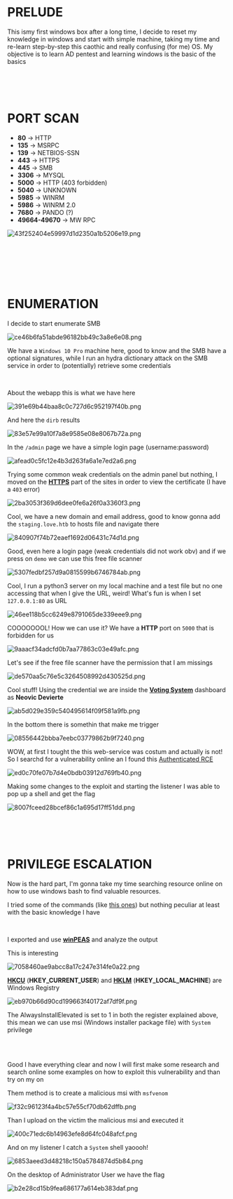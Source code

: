 # PRELUDE
This ismy first windows box after a long time, I decide to reset my knowledge in windows and start with simple machine, taking my time and re-learn step-by-step this caothic and really confusing (for me) OS. My objective is to learn AD pentest and learning windows is the basic of the basics

<br><br><br>

# PORT SCAN
* **80** &#8594; HTTP
* **135** &#8594; MSRPC
* **139** &#8594; NETBIOS-SSN
* **443** &#8594; HTTPS
* **445** &#8594; SMB
* **3306** &#8594; MYSQL
* **5000** &#8594; HTTP (403 forbidden)
* **5040** &#8594; UNKNOWN
* **5985** &#8594; WINRM
* **5986** &#8594; WINRM 2.0
* **7680** &#8594; PANDO (?)
* **49664-49670** &#8594; MW RPC

![43f252404e59997d1d2350a1b5206e19.png](img/43f252404e59997d1d2350a1b5206e19.png)

<br>



<br><br><br>

# ENUMERATION
I decide to start enumerate SMB

![ce46b6fa51abde96182bb49c3a8e6e08.png](img/ce46b6fa51abde96182bb49c3a8e6e08.png)

We have a `Windows 10 Pro` machine here, good to know and the SMB have a optional signatures, while I run an hydra dictionary attack on the SMB service in order to (potentially) retrieve some credentials 

<br>

About the webapp this is what we have here

![391e69b44baa8c0c727d6c952197f40b.png](img/391e69b44baa8c0c727d6c952197f40b.png)

And here the `dirb` results

![83e57e99a10f7a8e9585e08e8067b72a.png](img/83e57e99a10f7a8e9585e08e8067b72a.png)

In the `/admin` page we have a simple login page (username:password)

![afead0c5fc12e4b3d263fa6a1e7ed2a6.png](img/afead0c5fc12e4b3d263fa6a1e7ed2a6.png)

Trying some common weak credentials on the admin panel but nothing, I moved on the **<u>HTTPS</u>** part of the sites in order to view the certificate (I have a `403` error)

![2ba3053f369d6dee0fe6a26f0a3360f3.png](img/2ba3053f369d6dee0fe6a26f0a3360f3.png)

Cool, we have a new domain and email address, good to know gonna add the `staging.love.htb` to hosts file and navigate there

![840907f74b72eaef1692d06431c74d1d.png](img/840907f74b72eaef1692d06431c74d1d.png)

Good, even here a login page (weak credentials did not work obv) and if we press on `demo` we can use this free file scanner

![5307fedbf257d9a0815599b6746784ab.png](img/5307fedbf257d9a0815599b6746784ab.png)

Cool, I run a python3 server on my local machine and a test file but no one accessing that when I give the URL, weird! What's fun is when I set `127.0.0.1:80` as URL

![46ee118b5cc6249e8791065de339eee9.png](img/46ee118b5cc6249e8791065de339eee9.png)

COOOOOOOL! How we can use it? We have a **HTTP** port on `5000` that is forbidden for us

![9aaacf34adcfd0b7aa77863c03e49afc.png](img/9aaacf34adcfd0b7aa77863c03e49afc.png)

Let's see if the free file scanner have the permission that I am missings

![de570aa5c76e5c3264508992d430525d.png](img/de570aa5c76e5c3264508992d430525d.png)

Cool stuff! Using the credential we are inside the **<u>Voting System</u>** dashboard as **Neovic Devierte**

![ab5d029e359c540495614f09f581a9fb.png](img/ab5d029e359c540495614f09f581a9fb.png)

In the bottom there is somethin that make me trigger

![08556442bbba7eebc03779862b9f7240.png](img/08556442bbba7eebc03779862b9f7240.png)

WOW, at first I tought the this web-service was costum and actually is not! So I searchd for a vulnerability online an I found this [Authenticated RCE](https://www.exploit-db.com/exploits/49445) 

![ed0c70fe07b7d4e0bdb03912d769fb40.png](img/ed0c70fe07b7d4e0bdb03912d769fb40.png)

Making some changes to the exploit and starting the listener I was able to pop up a shell and get the flag

![8007fceed28bcef86c1a695d17ff51dd.png](img/8007fceed28bcef86c1a695d17ff51dd.png)

<br><br><br>

# PRIVILEGE ESCALATION
Now is the hard part, I'm gonna take my time searching resource online on how to use windows bash to find valuable resources.

I tried some of the commands (like [this ones](https://book.hacktricks.xyz/windows-hardening/basic-cmd-for-pentesters)) but nothing peculiar at least with the basic knowledge I have

<br>

I exported and use **<u>winPEAS</u>** and analyze the output

This is interesting

![7058460ae9abcc8a17c247e314fe0a22.png](img/7058460ae9abcc8a17c247e314fe0a22.png)

**<u>HKCU</u>** (**HKEY_CURRENT_USER**) and **<u>HKLM</u>** (**HKEY_LOCAL_MACHINE**) are Windows Registry


![eb970b66d90cd199663f40172af7df9f.png](img/eb970b66d90cd199663f40172af7df9f.png)

The AlwaysInstallElevated is set to 1 in both the register explained above, this mean we can use msi (Windows installer package file) with `System` privilege

<br><br>

Good I have everything clear and now I will first make some research and search online some examples on how to exploit this vulnerability and than try on my on

Them method is to create a malicious msi with `msfvenom`

![f32c96123f4a4bc57e55cf70db62dffb.png](img/f32c96123f4a4bc57e55cf70db62dffb.png)

Than I upload on the victim the malicious msi and executed it 

![400c71edc6b14963efe8d64fc048afcf.png](img/400c71edc6b14963efe8d64fc048afcf.png)

And on my listener I catch a `System` shell yaoooh!

![6853aeed3d48218c150a5784874d5b84.png](img/6853aeed3d48218c150a5784874d5b84.png)

On the desktop of Administrator User we have the flag

![b2e28cd15b9fea686177a614eb383daf.png](img/b2e28cd15b9fea686177a614eb383daf.png)
